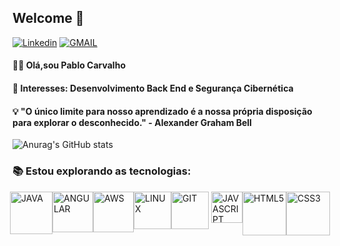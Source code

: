 
## Welcome 👋


[![Linkedin](https://img.shields.io/badge/LinkedIn-black?logo=linkedin&style=for-the-badge)](https://www.linkedin.com/in/pablo-carvalho-140255260/)
[![GMAIL](https://img.shields.io/badge/Gmail-black?logo=gmail&style=for-the-badge)](mailto:devpablocarvalho@gmail.com)
#### 👨‍💻 Olá,sou Pablo Carvalho <br>
#### 💼 Interesses: Desenvolvimento Back End e Segurança Cibernética

 #### 💡 "O único limite para nosso aprendizado é a nossa própria disposição para explorar o desconhecido." - Alexander Graham Bell



![Anurag's GitHub stats](https://github-readme-stats.vercel.app/api?username=PabloCsDev&show_icons=true&theme=highcontrast&hide_rank=true&hide_title=true)

### 📚 Estou explorando as tecnologias:
<div style="display: flex; justify-content: center;">
    <img align="center" alt="JAVA" src="https://inapp.com/wp-content/uploads/elementor/thumbs/java-01-q05vr60j45kxbd4o8x4um7udsl3n06xd8ydqkcvjh8.png" width="68" height="68"/>
    <img align="center" alt="ANGULAR" src="https://angular.io/assets/images/logos/angular/angular.svg" width="65" height="65"/> 
    <img align="center" alt="AWS" src="https://static-00.iconduck.com/assets.00/aws-icon-512x512-4v2f55fn.png" width="65" height="65"/>
    <img align="center" alt="LINUX" src="https://camo.githubusercontent.com/5827f82f2c2d9c5bad33de64e073659d1a57032b31009b8127189be6876916d4/68747470733a2f2f63646e2e6a7364656c6976722e6e65742f67682f64657669636f6e732f64657669636f6e2f69636f6e732f6c696e75782f6c696e75782d6f726967696e616c2e737667" width="60" height="60"/> 
    <img align="center" alt="GIT" src="https://git-scm.com/images/logos/downloads/Git-Icon-1788C.png" width="60" height="60"/> 
    &nbsp; <!-- Espaço em branco para separação visual -->
    <img align="center" alt="JAVASCRIPT" src="https://upload.wikimedia.org/wikipedia/commons/6/6a/JavaScript-logo.png" width="50" height="50"/>
    <img align="center" alt="HTML5" src="https://camo.githubusercontent.com/984b2a88651f862c502e3881c6fa5d27f077948241fe49684a0879cae28014e2/68747470733a2f2f63646e2e6a7364656c6976722e6e65742f67682f64657669636f6e732f64657669636f6e2f69636f6e732f68746d6c352f68746d6c352d6f726967696e616c2d776f72646d61726b2e737667" width="70" height="70"/>
    <img align="center" alt="CSS3" src="https://camo.githubusercontent.com/7894f44095e8df88e2c12b0f2c91441ca66d029cf10ae3c068362bb9e68d3df9/68747470733a2f2f63646e2e6a7364656c6976722e6e65742f67682f64657669636f6e732f64657669636f6e2f69636f6e732f637373332f637373332d6f726967696e616c2d776f72646d61726b2e737667" width="70" height="70"/>
</div>
